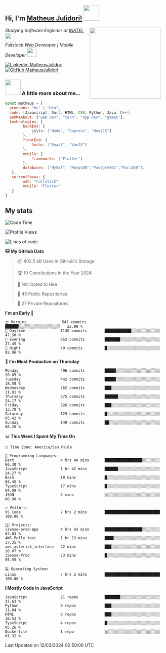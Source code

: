 <h2> Hi, I'm <a href="https://matheusjulidori.github.io" target="_blank">Matheus Julidori!</a> <img src="https://media.giphy.com/media/12oufCB0MyZ1Go/giphy.gif" width="50"></h2>
<img align='right' src="https://media.giphy.com/media/3oKIPnAiaMCws8nOsE/giphy.gif" width="230" height="auto">
<p><em>Studying Software Enginner at <a href="http://www.inatel.br" target="_blank">INATEL</a><img src="https://media.giphy.com/media/fYSnHlufseco8Fh93Z/giphy.gif" width="30"></br>
  Fullstack Web Developer | Mobile Developer <img src="https://media.giphy.com/media/WUlplcMpOCEmTGBtBW/giphy.gif" width="30">
</em></p>

[![Linkedin: MatheusJulidori](https://img.shields.io/badge/-MatheusJulidori-blue?style=flat-square&logo=Linkedin&logoColor=white&link=https://www.linkedin.com/in/MatheusJulidori/)](https://www.linkedin.com/in/MatheusJulidori/)
[![GitHub MatheusJulidori](https://img.shields.io/github/followers/matheusjulidori?label=follow&style=social)](https://github.com/MatheusJulidori)


### <img src="https://media.giphy.com/media/VgCDAzcKvsR6OM0uWg/giphy.gif" width="50"> A little more about me...  

```javascript
const matheus = {
  pronouns: "He" | "Him",
  code: [Javascript, Dart, HTML, CSS, Python, Java, C++],
  askMeAbout: ["web dev", "tech", "app dev", "games"],
  technologies: {
        backEnd: {
            js\ts: ["Node", "Express", "NestJS"]
        },
        frontEnd: {
            techs: ["React", "VueJS"]
        },
        mobile: {
            frameworks: ["Flutter"]
        },
        databases: ["MySql", "MongoDB","PostgreSQL","MariaDB"],
   },
   currentFocus: {
        web: "Fullstack"
        mobile: "Flutter"
   }
}
```
<h2>My stats</h2>

<!--START_SECTION:waka-->
![Code Time](http://img.shields.io/badge/Code%20Time-454%20hrs%2018%20mins-blue)

![Profile Views](http://img.shields.io/badge/Profile%20Views-0-blue)

![Lines of code](https://img.shields.io/badge/From%20Hello%20World%20I%27ve%20Written-7.1%20million%20lines%20of%20code-blue)

**🐱 My GitHub Data** 

> 📦 402.5 kB Used in GitHub's Storage 
 > 
> 🏆 10 Contributions in the Year 2024
 > 
> 🚫 Not Opted to Hire
 > 
> 📜 45 Public Repositories 
 > 
> 🔑 27 Private Repositories 
 > 
**I'm an Early 🐤** 

```text
🌞 Morning                547 commits         ██████░░░░░░░░░░░░░░░░░░░   22.99 % 
🌆 Daytime                1130 commits        ████████████░░░░░░░░░░░░░   47.50 % 
🌃 Evening                653 commits         ███████░░░░░░░░░░░░░░░░░░   27.45 % 
🌙 Night                  49 commits          █░░░░░░░░░░░░░░░░░░░░░░░░   02.06 % 
```
📅 **I'm Most Productive on Thursday** 

```text
Monday                   496 commits         █████░░░░░░░░░░░░░░░░░░░░   20.85 % 
Tuesday                  442 commits         █████░░░░░░░░░░░░░░░░░░░░   18.58 % 
Wednesday                262 commits         ███░░░░░░░░░░░░░░░░░░░░░░   11.01 % 
Thursday                 575 commits         ██████░░░░░░░░░░░░░░░░░░░   24.17 % 
Friday                   326 commits         ███░░░░░░░░░░░░░░░░░░░░░░   13.70 % 
Saturday                 129 commits         █░░░░░░░░░░░░░░░░░░░░░░░░   05.42 % 
Sunday                   149 commits         ██░░░░░░░░░░░░░░░░░░░░░░░   06.26 % 
```


📊 **This Week I Spent My Time On** 

```text
🕑︎ Time Zone: America/Sao_Paulo

💬 Programming Languages: 
Dart                     4 hrs 40 mins       █████████████████░░░░░░░░   66.30 % 
JavaScript               1 hr 42 mins        ██████░░░░░░░░░░░░░░░░░░░   24.27 % 
Bash                     18 mins             █░░░░░░░░░░░░░░░░░░░░░░░░   04.45 % 
TypeScript               17 mins             █░░░░░░░░░░░░░░░░░░░░░░░░   04.09 % 
JSON                     3 mins              ░░░░░░░░░░░░░░░░░░░░░░░░░   00.88 % 

🔥 Editors: 
VS Code                  7 hrs 2 mins        █████████████████████████   100.00 % 

🐱‍💻 Projects: 
isense-prod-app          4 hrs 43 mins       █████████████████░░░░░░░░   67.03 % 
AWS_Polly_test           1 hr 13 mins        ████░░░░░░░░░░░░░░░░░░░░░   17.35 % 
aws_asterisk_interface   42 mins             ███░░░░░░░░░░░░░░░░░░░░░░   10.07 % 
iSense-Prod              23 mins             █░░░░░░░░░░░░░░░░░░░░░░░░   05.55 % 

💻 Operating System: 
Linux                    7 hrs 2 mins        █████████████████████████   100.00 % 
```

**I Mostly Code in JavaScript** 

```text
JavaScript               21 repos            ███████░░░░░░░░░░░░░░░░░░   27.63 % 
Python                   9 repos             ███░░░░░░░░░░░░░░░░░░░░░░   11.84 % 
HTML                     8 repos             ███░░░░░░░░░░░░░░░░░░░░░░   10.53 % 
TypeScript               4 repos             █░░░░░░░░░░░░░░░░░░░░░░░░   05.26 % 
Dockerfile               1 repo              ░░░░░░░░░░░░░░░░░░░░░░░░░   01.32 % 
```




 Last Updated on 12/02/2024 00:50:00 UTC
<!--END_SECTION:waka-->
